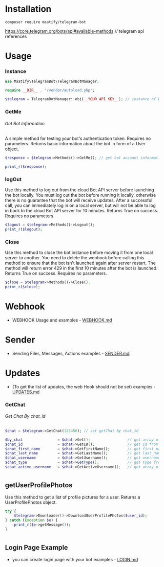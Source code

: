 
# Installation

```shell
composer require maatify/telegram-bot
```
https://core.telegram.org/bots/api#available-methods // telegram api references

# Usage

### Instance
```php
use Maatify\TelegramBot\TelegramBotManager;

require __DIR__ . '/vendor/autoload.php';

$telegram = TelegramBotManager::obj(__YOUR_API_KEY__); // instance of bot manager
```

### GetMe
###### Get Bot Information
A simple method for testing your bot's authentication token. Requires no parameters. Returns basic information about the bot in form of a User object.
```php
$response = $telegram->Methods()->GetMe(); // get bot account information

print_r($response);
```

### logOut
Use this method to log out from the cloud Bot API server before launching the bot locally. You must log out the bot before running it locally, otherwise there is no guarantee that the bot will receive updates. After a successful call, you can immediately log in on a local server, but will not be able to log in back to the cloud Bot API server for 10 minutes. Returns True on success. Requires no parameters.
```php
$logout = $telegram->Methods()->Logout();
print_r($logout);
```
### Close
Use this method to close the bot instance before moving it from one local server to another. You need to delete the webhook before calling this method to ensure that the bot isn't launched again after server restart. The method will return error 429 in the first 10 minutes after the bot is launched. Returns True on success. Requires no parameters.
```php
$close = $telegram->Methods()->Close();
print_r($close);
```

# Webhook
- WEBHOOK Usage and examples - [WEBHOOK.md](WEBHOOK.md)

# Sender
- Sending Files, Messages, Actions examples - [SENDER.md](SENDER.md)

# Updates
- (To get the list of updates, the web Hook should not be set) examples - [UPDATES.md](UPDATES.md)


### GetChat
###### Get Chat By chat_id
```php
$chat = $telegram->GetChat(123456); // set getChat by chat_id

$by_chat                = $chat->Get();                 // get array of getChat
$chat_id                = $chat->GetID();               // get id from getChat by chat_id
$chat_first_name        = $chat->GetFirstName();        // get first_name from getChat
$chat_last_name         = $chat->GetLastName();         // get last_name from getChat
$chat_username          = $chat->GetUsername();         // get username from getChat
$chat_type              = $chat->GetType();             // get type from getChat
$chat_active_username   = $chat->GetActiveUsername();   // get array of active_username from getChat
```

#
## getUserProfilePhotos
Use this method to get a list of profile pictures for a user. Returns a UserProfilePhotos object.
```php
try {
    $telegram->Downloader()->DownloadUserProfilePhotos($user_id);
} catch (Exception $e) {
    print_r($e->getMessage());
}
```

#
## Login Page Example
- you can create login page with your bot examples - [LOGIN.md](LOGIN.md)
